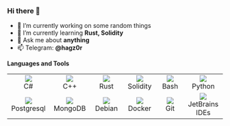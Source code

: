 ### Hi there 👋


- 🔭 I’m currently working on some random things
- 🌱 I’m currently learning <strong>Rust, Solidity</strong>
- 💬 Ask me about <strong>anything</strong>
- 📫 Telegram: <strong>@hagz0r</strong>

<strong>Languages and Tools</strong>


<table>
    <tbody>
        <tr>
            <td width="96" align="center">
                <a><img src="https://cdn.jsdelivr.net/gh/devicons/devicon/icons/csharp/csharp-original.svg" /></a>
                <br>
                C#
            </td>
            <td width="96" align="center">
                <a><img src="https://cdn.jsdelivr.net/gh/devicons/devicon/icons/cplusplus/cplusplus-original.svg" /></a>
                <br> C++
            </td>
            <td width="96" align="center">
                <a><img src="https://cdn.jsdelivr.net/gh/devicons/devicon/icons/rust/rust-plain.svg" /></a>
                <br> Rust
            </td>
            <td width="96" align="center">
                <a><img src="https://cdn.jsdelivr.net/gh/devicons/devicon/icons/solidity/solidity-original.svg" /></a>
                <br> Solidity
            </td>
            <td width="96" align="center">
                <a><img src="https://cdn.jsdelivr.net/gh/devicons/devicon/icons/bash/bash-original.svg" /></a>
                <br> Bash
            </td>
            <td width="96" align="center">
                <a><img src="https://cdn.jsdelivr.net/gh/devicons/devicon/icons/python/python-original-wordmark.svg" /></a>
                <br> Python
            </td>
        </tr>
        <tr>
            <td width="96" align="center">
                <a><img
                        src="https://cdn.jsdelivr.net/gh/devicons/devicon/icons/postgresql/postgresql-original-wordmark.svg" /></a>
                <br> Postgresql
            </td>
            <td width="96" align="center">
                <a><img
                        <img src="https://cdn.jsdelivr.net/gh/devicons/devicon/icons/mongodb/mongodb-original.svg" /></a>
                <br> MongoDB
            </td>
            <td width="96" align="center">
                <a><img src="https://cdn.jsdelivr.net/gh/devicons/devicon/icons/debian/debian-original-wordmark.svg" /></a>
                <br> Debian
            </td>
            <td width="96" align="center">
                <a><img src="https://cdn.jsdelivr.net/gh/devicons/devicon/icons/docker/docker-plain-wordmark.svg" /></a>
                <br> Docker
            </td>
            <td width="96" align="center">
                <a><img src="https://cdn.jsdelivr.net/gh/devicons/devicon/icons/git/git-original.svg" /></a>
                <br> Git
            </td>
             <td width="96" align="center">
                <a><img src="https://cdn.jsdelivr.net/gh/devicons/devicon/icons/jetbrains/jetbrains-original.svg" /></a>
                <br> JetBrains IDEs
            </td>
        </tr>
    </tbody>
</table>























